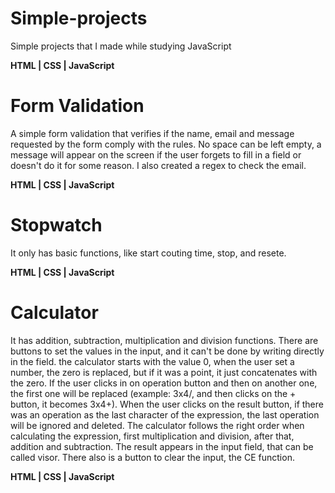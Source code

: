 # Simple-projects
Simple projects that I made while studying JavaScript

**HTML | CSS | JavaScript**

# Form Validation

A simple form validation that verifies if the name, email and message requested by the form comply with the rules. No space can be left empty, a message will appear on the screen if the user forgets to fill in a field or doesn't do it for some reason. I also created a regex to check the email.

**HTML | CSS | JavaScript**

# Stopwatch

It only has basic functions, like start couting time, stop, and resete.

**HTML | CSS | JavaScript**

# Calculator

It has addition, subtraction, multiplication and division functions. There are buttons to set the values in the input, and it can't be done by writing directly in the field. the calculator starts with the value 0, when the user set a number, the zero is replaced, but if it was a point, it just concatenates with the zero. If the user clicks in on operation button and then on another one, the first one will be replaced (example: 3x4/, and then clicks on the + button, it becomes 3x4+). When the user clicks on the result button, if there was an operation as the last character of the expression, the last operation will be ignored and deleted. The calculator follows the right order when calculating the expression, first multiplication and division, after that, addition and subtraction. The result appears in the input field, that can be called visor. There also is a button to clear the input, the CE function.

**HTML | CSS | JavaScript**

